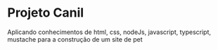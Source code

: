 # Projeto Canil
 Aplicando conhecimentos de html, css, nodeJs, javascript, typescript, mustache para a construção de um site de pet
